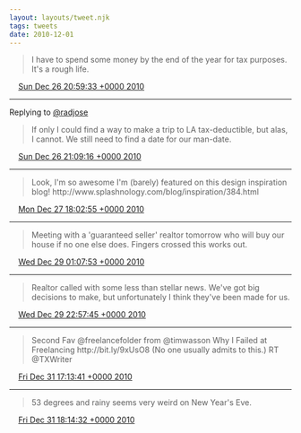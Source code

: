 ```yaml
---
layout: layouts/tweet.njk
tags: tweets
date: 2010-12-01
---
```


> I have to spend some money by the end of the year for tax purposes\. It's a rough life\.

<img src="../../media/tweet.ico" width="12" /> [Sun Dec 26 20:59:33 +0000 2010](https://twitter.com/timwasson/status/19135248449150977)

----

Replying to [@radjose](https://twitter.com/RadleyJPhoenix/status/19136676173451264)

> If only I could find a way to make a trip to LA tax\-deductible, but alas, I cannot\. We still need to find a date for our man\-date\.

<img src="../../media/tweet.ico" width="12" /> [Sun Dec 26 21:09:16 +0000 2010](https://twitter.com/timwasson/status/19137695448039424)

----

> Look, I'm so awesome I'm \(barely\) featured on this design inspiration blog\! http://www\.splashnology\.com/blog/inspiration/384\.html

<img src="../../media/tweet.ico" width="12" /> [Mon Dec 27 18:02:55 +0000 2010](https://twitter.com/timwasson/status/19453184904794112)

----

> Meeting with a 'guaranteed seller' realtor tomorrow who will buy our house if no one else does\. Fingers crossed this works out\.

<img src="../../media/tweet.ico" width="12" /> [Wed Dec 29 01:07:53 +0000 2010](https://twitter.com/timwasson/status/19922517686747136)

----

> Realtor called with some less than stellar news\. We've got big decisions to make, but unfortunately I think they've been made for us\.

<img src="../../media/tweet.ico" width="12" /> [Wed Dec 29 22:57:45 +0000 2010](https://twitter.com/timwasson/status/20252157328494592)

----

> Second Fav @freelancefolder from  @timwasson Why I Failed at Freelancing http://bit\.ly/9xUsO8 \(No one usually admits to this\.\) RT @TXWriter

<img src="../../media/tweet.ico" width="12" /> [Fri Dec 31 17:13:41 +0000 2010](https://twitter.com/timwasson/status/20890345915027456)

----

> 53 degrees and rainy seems very weird on New Year's Eve\.

<img src="../../media/tweet.ico" width="12" /> [Fri Dec 31 18:14:32 +0000 2010](https://twitter.com/timwasson/status/20905661407694848)